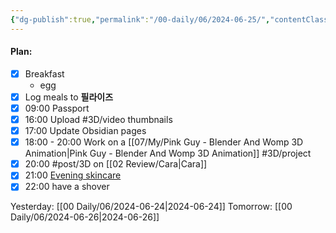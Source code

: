 ```yaml
---
{"dg-publish":true,"permalink":"/00-daily/06/2024-06-25/","contentClasses":"daily Tuesday page-white","noteIcon":"","created":"2025-01-21T01:20:16.095+10:00","updated":"2025-01-21T15:25:25.751+10:00"}
---
```


#### Plan:
- [x] Breakfast
	- egg
- [x] Log meals to **필라이즈**
- [x] 09:00 Passport
- [x] 16:00 Upload #3D/video thumbnails
- [x] 17:00 Update Obsidian pages
- [x] 18:00 - 20:00 Work on a [[07/My/Pink Guy - Blender And Womp 3D Animation\|Pink Guy - Blender And Womp 3D Animation]] #3D/project
- [x] 20:00 #post/3D on [[02 Review/Cara\|Cara]]
- [x] 21:00 [Evening skincare](PM.png)
- [x] 22:00 have a shover

Yesterday: [[00 Daily/06/2024-06-24\|2024-06-24]]
Tomorrow: [[00 Daily/06/2024-06-26\|2024-06-26]]